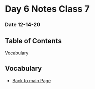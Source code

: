 # Day 6 Notes Class 7
### Date 12-14-20

## Table of Contents
[Vocabulary](#Vocabulary)

## Vocabulary



- [Back to main Page](README.md)